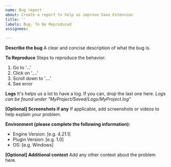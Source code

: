 ```yaml
---
name: Bug report
about: Create a report to help us improve Save Extension
title: ''
labels: Bug, To Be Reproduced
assignees:

---
```


**Describe the bug**
A clear and concise description of what the bug is.

**To Reproduce**
Steps to reproduce the behavior:
1. Go to '...'
2. Click on '....'
3. Scroll down to '....'
4. See error

**Logs**
It's helps us a lot to have a log. If you can, drop the last one here.
*Logs can be found under "MyProject/Saved/Logs/MyProject.log"*

**[Optional] Screenshots if any**
If applicable, add screenshots or videos to help explain your problem.

**Environment (please complete the following information):**
 - Engine Version: [e.g. 4.21.1]
 - Plugin Version: [e.g. 1.0]
 - OS: [e.g. Windows]

**[Optional] Additional context**
Add any other context about the problem here.
